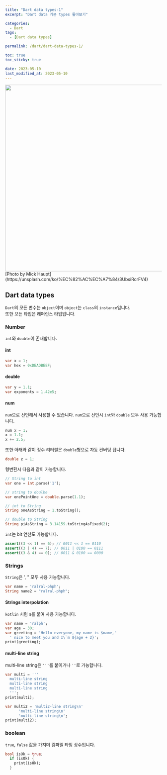 ```yaml
---
title: "Dart data types-1"
excerpt: "Dart data 기본 types 톺아보기"

categories:
  - Dart
tags:
  - [Dart data types]

permalink: /dart/dart-data-types-1/

toc: true
toc_sticky: true

date: 2023-05-10
last_modified_at: 2023-05-10
---
```

<img src="assets/images/posts_img/dart/mick-haupt-3UbsiRcrFV4-unsplash.jpg" width="600">
[Photo by Mick Haupt](https://unsplash.com/ko/%EC%82%AC%EC%A7%84/3UbsiRcrFV4)  

## Dart data types
`Dart`의 모든 변수는 `object`이며 `object`는 `class`의 `instance`입니다.  
또한 모든 타입은 레퍼런스 타입입니다. 

### Number
`int`와 `double`이 존재합니다. 

#### int

``` dart 
var x = 1;
var hex = 0xDEADBEEF;
```

#### double 

``` dart
var y = 1.1;
var exponents = 1.42e5;
```

#### num 
`num`으로 선언해서 사용할 수 있습니다. `num`으로 선언시 `int`와 `double` 모두 사용 가능합니다. 

```dart 
num x = 1;
x = 1.1;
x += 2.5;
```

또한 아래와 같이 정수 리터럴은 `double`형으로 자동 컨버팅 됩니다.

``` dart 
double z = 1;
```

형변환시 다음과 같이 가능합니다. 
``` dart 
// String to int 
var one = int.parse('1');

// string to doulbe
var onePointOne = double.parse(1.1);

// int to String 
String oneAsString = 1.toString();

// double to String 
String piAsString = 3.14159.toStringAsFixed(2);
```

`int`는 bit 연산도 가능합니다. 
``` dart 
assert((3 << 1) == 6); // 0011 << 1 == 0110
assert((3 | 4) == 7); // 0011 | 0100 == 0111
assert((3 & 4) == 0); // 0011 & 0100 == 0000
```

### Strings
`String`은 ', " 모두 사용 가능합니다. 

``` dart 
var name = 'ralral-phph';
String name2 = "ralral-phph";
```

#### Strings interpolation
`kotlin` 처럼 `$`를 붙여 사용 가능합니다. 

``` dart
var name = 'ralph';
var age = 30;
var greeting = 'Hello everyone, my name is $name,'
  ' nice to meet you and I\`m ${age + 2}';
print(greeting);  
```

#### multi-line string 
multi-line string은 `'''`를 붙이거나 `''`로 가능합니다.

``` dart
var multi = '''
  multi-line string
  multi-line string
  multi-line string
  ''';
print(multi);

var multi2 = 'multi2-line string\n'
      'multi-line string\n'
      'multi-line string\n';
print(multi2);
```

### boolean
`true`, `false` 값을 가지며 컴파일 타임 상수입니다.

``` dart
bool isOk = true;
  if (isOk) {
    print(isOk);
  }
```
